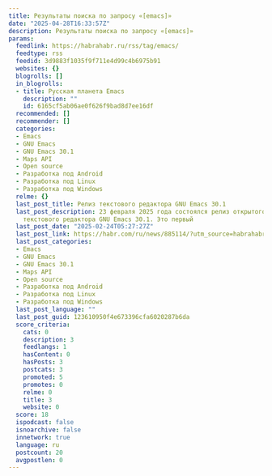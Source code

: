 ```yaml
---
title: Результаты поиска по запросу «[emacs]»
date: "2025-04-28T16:33:57Z"
description: Результаты поиска по запросу «[emacs]»
params:
  feedlink: https://habrahabr.ru/rss/tag/emacs/
  feedtype: rss
  feedid: 3d9883f1035f9f711e4d99c4b6975b91
  websites: {}
  blogrolls: []
  in_blogrolls:
  - title: Русская планета Emacs
    description: ""
    id: 6165cf5ab06ae0f626f9bad8d7ee16df
  recommended: []
  recommender: []
  categories:
  - Emacs
  - GNU Emacs
  - GNU Emacs 30.1
  - Maps API
  - Open source
  - Разработка под Android
  - Разработка под Linux
  - Разработка под Windows
  relme: {}
  last_post_title: Релиз текстового редактора GNU Emacs 30.1
  last_post_description: 23 февраля 2025 года состоялся релиз открытого мультиплатформенного
    текстового редактора GNU Emacs 30.1. Это первый
  last_post_date: "2025-02-24T05:27:27Z"
  last_post_link: https://habr.com/ru/news/885114/?utm_source=habrahabr&utm_medium=rss&utm_campaign=885114
  last_post_categories:
  - Emacs
  - GNU Emacs
  - GNU Emacs 30.1
  - Maps API
  - Open source
  - Разработка под Android
  - Разработка под Linux
  - Разработка под Windows
  last_post_language: ""
  last_post_guid: 123610950f4e673396cfa6020287b6da
  score_criteria:
    cats: 0
    description: 3
    feedlangs: 1
    hasContent: 0
    hasPosts: 3
    postcats: 3
    promoted: 5
    promotes: 0
    relme: 0
    title: 3
    website: 0
  score: 18
  ispodcast: false
  isnoarchive: false
  innetwork: true
  language: ru
  postcount: 20
  avgpostlen: 0
---
```

